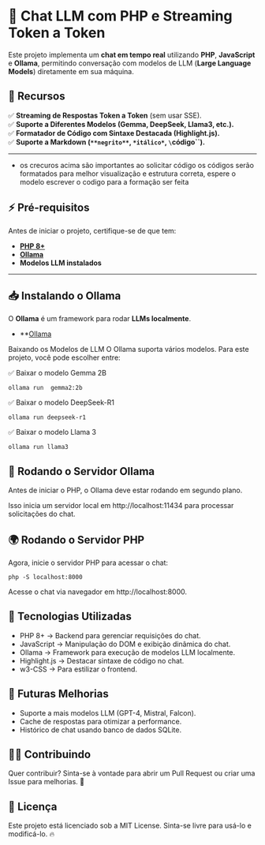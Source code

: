 # 🚀 Chat LLM com PHP e Streaming Token a Token

Este projeto implementa um **chat em tempo real** utilizando **PHP**, **JavaScript** e **Ollama**, permitindo conversação com modelos de LLM (**Large Language Models**) diretamente em sua máquina.

## 📌 Recursos
✅ **Streaming de Respostas Token a Token** (sem usar SSE).  
✅ **Suporte a Diferentes Modelos (Gemma, DeepSeek, Llama3, etc.).**  
✅ **Formatador de Código com Sintaxe Destacada (Highlight.js).**  
✅ **Suporte a Markdown (`**negrito**`, `*itálico*`, `\`código\``).**  

---
- os crecuros acima são importantes ao solicitar código os códigos serão formatados para melhor visualização e estrutura correta, espere o modelo escrever o codigo para a formação ser feita


## ⚡ **Pré-requisitos**
Antes de iniciar o projeto, certifique-se de que tem:
- **[PHP 8+](https://www.php.net/downloads.php)**
- **[Ollama](https://ollama.com/download)**
- **Modelos LLM instalados**

---

## 📥 **Instalando o Ollama**
O **Ollama** é um framework para rodar **LLMs localmente**.

- **[Ollama](https://ollama.com/)

Baixando os Modelos de LLM
O Ollama suporta vários modelos. Para este projeto, você pode escolher entre:

✅ Baixar o modelo Gemma 2B
```
ollama run  gemma2:2b
```
✅ Baixar o modelo DeepSeek-R1
```
ollama run deepseek-r1
```
✅ Baixar o modelo Llama 3
```
ollama run llama3
```

## 🚀 Rodando o Servidor Ollama
Antes de iniciar o PHP, o Ollama deve estar rodando em segundo plano.

Isso inicia um servidor local em http://localhost:11434 para processar solicitações do chat.

## 🌍 Rodando o Servidor PHP
Agora, inicie o servidor PHP para acessar o chat:

```
php -S localhost:8000
```

Acesse o chat via navegador em http://localhost:8000.

## 📌 Tecnologias Utilizadas
- PHP 8+ → Backend para gerenciar requisições do chat.
- JavaScript → Manipulação do DOM e exibição dinâmica do chat.
- Ollama → Framework para execução de modelos LLM localmente.
- Highlight.js → Destacar sintaxe de código no chat.
- w3-CSS → Para estilizar o frontend.
## 🚀 Futuras Melhorias
- Suporte a mais modelos LLM (GPT-4, Mistral, Falcon).
- Cache de respostas para otimizar a performance.
- Histórico de chat usando banco de dados SQLite.
## 👨‍💻 Contribuindo
Quer contribuir? Sinta-se à vontade para abrir um Pull Request ou criar uma Issue para melhorias. 🚀

## 📜 Licença
Este projeto está licenciado sob a MIT License. Sinta-se livre para usá-lo e modificá-lo. 🔥